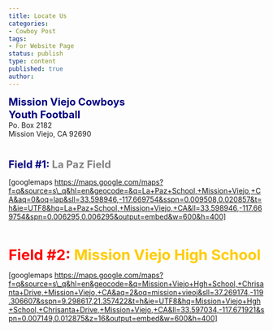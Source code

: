 ```yaml
---
title: Locate Us
categories:
- Cowboy Post
tags:
- For Website Page
status: publish
type: content
published: true
author: 
---
```

<big><big><span style="color:#000080;"><strong>Mission Viejo Cowboys</strong> </span><br>
<span style="color:#000080;"><strong>Youth Football</strong></span></big></big>  
Po. Box 2182  
Mission Viejo, CA 92690

<big><big><br>
<span style="color:#ff0000;"><strong><span style="color:#000080;">Field #1:</span> <span style="color:#808080;">La Paz Field</span></strong></span></big></big>

[googlemaps https://maps.google.com/maps?f=q&source=s\_q&hl=en&geocode=&q=La+Paz+School,+Mission+Viejo,+CA&aq=0&oq=lap&sll=33.598946,-117.669754&sspn=0.009508,0.020857&t=h&ie=UTF8&hq=La+Paz+School,+Mission+Viejo,+CA&ll=33.598946,-117.669754&spn=0.006295,0.006295&output=embed&w=600&h=400]

<big><big><big><big><br>
<span style="color:#ff0000;"><strong>Field #2: <span style="color:#ffcc00;">Mission Viejo High School</span></strong></span></big></big></big></big>

[googlemaps https://maps.google.com/maps?f=q&source=s\_q&hl=en&geocode=&q=Mission+Viejo+Hgh+School,+Chrisanta+Drive,+Mission+Viejo,+CA&aq=2&oq=mission+vieoj&sll=37.269174,-119.306607&sspn=9.298617,21.357422&t=h&ie=UTF8&hq=Mission+Viejo+Hgh+School,+Chrisanta+Drive,+Mission+Viejo,+CA&ll=33.597034,-117.671921&spn=0.007149,0.012875&z=16&output=embed&w=600&h=400]

